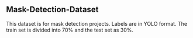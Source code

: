## Mask-Detection-Dataset

This dataset is for mask detection projects. Labels are in YOLO format. The train set is divided into 70% and the test set as 30%.
